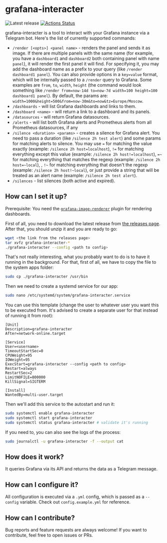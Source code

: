 # grafana-interacter

![Latest release](https://img.shields.io/github/v/release/Freak12techno/grafana-interacter)
[![Actions Status](https://github.com/Freak12techno/grafana-interacter/workflows/test/badge.svg)](https://github.com/Freak12techno/grafana-interacter/actions)

grafana-interacter is a tool to interact with your Grafana instance via a Telegram bot. Here's the list of currently supported commands:
- `/render [<opts>] <panel name>` - renders the panel and sends it as image. If there are multiple panels with the same name (for example, you have a `dashboard1` and `dashboard2` both containing panel with name `panel`), it will render the first panel it will find. For specifying it, you may add the dashboard name as a prefix to your query (like `/render dashboard1 panel`). You can also provide options in a `key=value` format, which will be internally passed to a `/render` query to Grafana. Some examples are `from`, `to`, `width`, `height` (the command would look something like `/render from=now-14d to=now-7d width=100 height=100 dashboard1 panel`). By default, the params are: `width=1000&height=500&from=now-30m&to=now&tz=Europe/Moscow`.
- `/dashboards` - will list Grafana dashboards and links to them.
- `/dashboard <name>` - will return a link to a dashboard and its panels.
- `/datasources` - will return Grafana datasources.
- `/alerts` - will list both Grafana alerts and Prometheus alerts from all Prometheus datasources, if any
- `/silence <duration> <params>` - creates a silence for Grafana alert. You need to pass a duration (like `/silence 2h test alert`) and some params for matching alerts to silence. You may use `=` for matching the value exactly (example: `/silence 2h host=localhost`), `!=` for matching everything except this value (example: `/silence 2h host!=localhost`), `=~` for matching everything that matches the regexp (example: `/silence 2h host=~local`), , `!~` for matching everything that doesn't the regexp (example: `/silence 2h host!~local`), or just provide a string that will be treated as an alert name (example: `/silence 2h test alert`).
- `/silences` - list silences (both active and expired).

## How can I set it up?

Prerequisite: You need the [`grafana-image-renderer`](https://grafana.com/grafana/plugins/grafana-image-renderer/) plugin for rendering dashboards.

First of all, you need to download the latest release from [the releases page](https://github.com/Freak12techno/grafana-interacter/releases/). After that, you should unzip it and you are ready to go:

```sh
wget <the link from the releases page>
tar xvfz grafana-interacter-*
./grafana-interacter --config <path to config>
```

That's not really interesting, what you probably want to do is to have it running in the background. For that, first of all, we have to copy the file to the system apps folder:

```sh
sudo cp ./grafana-interacter /usr/bin
```

Then we need to create a systemd service for our app:

```sh
sudo nano /etc/systemd/system/grafana-interacter.service
```

You can use this template (change the user to whatever user you want this to be executed from. It's advised to create a separate user for that instead of running it from root):

```
[Unit]
Description=grafana-interacter
After=network-online.target

[Service]
User=<username>
TimeoutStartSec=0
CPUWeight=95
IOWeight=95
ExecStart=grafana-interacter --config <path to config>
Restart=always
RestartSec=2
LimitNOFILE=800000
KillSignal=SIGTERM

[Install]
WantedBy=multi-user.target
```

Then we'll add this service to the autostart and run it:

```sh
sudo systemctl enable grafana-interacter
sudo systemctl start grafana-interacter
sudo systemctl status grafana-interacter # validate it's running
```

If you need to, you can also see the logs of the process:

```sh
sudo journalctl -u grafana-interacter -f --output cat
```

## How does it work?

It queries Grafana via its API and returns the data as a Telegram message.

## How can I configure it?

All configuration is executed via a `.yml` config, which is passed as a `--config` variable. Check out `config.example.yml` for reference.

## How can I contribute?

Bug reports and feature requests are always welcome! If you want to contribute, feel free to open issues or PRs.
